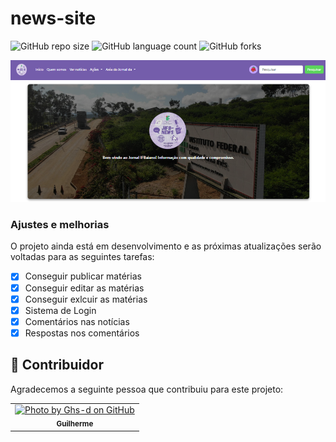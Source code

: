 # news-site

![GitHub repo size](https://img.shields.io/github/repo-size/SilasAndradev/news-site?style=for-the-badge)
![GitHub language count](https://img.shields.io/github/languages/count/SilasAndradev/news-site?style=for-the-badge)
![GitHub forks](https://img.shields.io/github/forks/SilasAndradev/news-site?style=for-the-badge)

<img src="static/img/exemplo_site.png" alt="Exemplo imagem">

### Ajustes e melhorias

O projeto ainda está em desenvolvimento e as próximas atualizações serão voltadas para as seguintes tarefas:

- [x] Conseguir publicar matérias
- [x] Conseguir editar as matérias
- [x] Conseguir exlcuir as matérias
- [x] Sistema de Login
- [x] Comentários nas notícias
- [x] Respostas nos comentários

## 🤝 Contribuidor 

Agradecemos a seguinte pessoa que contribuiu para este projeto:

<table>
  <tr>
    <td align="center"> 
      <a href="https://github.com/Ghs-d" title="Front-End Developer"> 
      <img src="https://avatars.githubusercontent.com/u/186340489" width="100px;" alt="Photo by Ghs-d on GitHub"/>
      <br> 
      <sub> 
        <b>
          Guilherme
        </b> 
      </sub> 
    </a> 
    </td>
  </tr>
</table>
